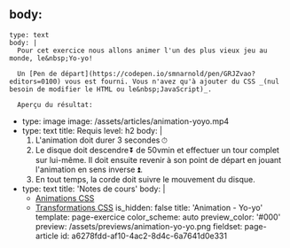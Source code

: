 body:
  -
    type: text
    body: |
      Pour cet exercice nous allons animer l'un des plus vieux jeu au monde, le&nbsp;Yo-yo!
      
      Un [Pen de départ](https://codepen.io/smnarnold/pen/GRJZvao?editors=0100) vous est fourni. Vous n'avez qu'à ajouter du CSS _(nul besoin de modifier le HTML ou le&nbsp;JavaScript)_.
      
      Aperçu du résultat:
  -
    type: image
    image: /assets/articles/animation-yoyo.mp4
  -
    type: text
    title: Requis
    level: h2
    body: |
      1. L'animation doit durer 3 secondes&thinsp;⏱
      2. Le disque doit descendre&thinsp;⏬ de 50vmin et effectuer un tour complet sur lui-même. Il doit ensuite revenir à son point de départ en jouant l'animation en sens&nbsp;inverse&thinsp;⏫.
      3. En tout temps, la corde doit suivre le mouvement du&nbsp;disque.
  -
    type: text
    title: 'Notes de cours'
    body: |
      - [Animations CSS](https://smnarnold.com/cours/css/animation)
      - [Transformations CSS](https://smnarnold.com/cours/css/transformation)
is_hidden: false
title: 'Animation - Yo-yo'
template: page-exercice
color_scheme: auto
preview_color: '#000'
preview: /assets/previews/animation-yo-yo.png
fieldset: page-article
id: a6278fdd-af10-4ac2-8d4c-6a7641d0e331
